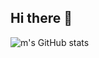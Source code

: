 ## Hi there 👋

<!--
**projectAccounth/projectAccounth** is a ✨ _special_ ✨ repository because its `README.md` (this file) appears on your GitHub profile.

Here are some ideas to get you started:

- 🔭 I’m currently working on ...
- 🌱 I’m currently learning ...
- 👯 I’m looking to collaborate on ...
- 🤔 I’m looking for help with ...
- 💬 Ask me about ...
- 📫 How to reach me: ...
- 😄 Pronouns: ...
- ⚡ Fun fact: ...
-->

![m's GitHub stats](https://github-readme-stats.vercel.app/api?username=projectAccounth&show=reviews,discussions_started,discussions_answered,prs_merged,prs_merged_percentage)

